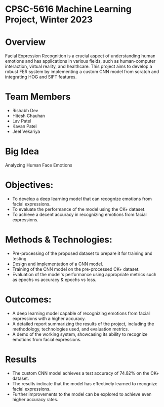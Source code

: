 # CPSC-5616 Machine Learning Project, Winter 2023

# Overview
Facial Expression Recognition is a crucial aspect of understanding human emotions and has applications in various fields, such as human-computer interaction, virtual reality, and healthcare. This project aims to develop a robust FER system by implementing a custom CNN model from scratch and integrating HOG and SIFT features.

# Team Members
- Rishabh Dev 
- Hitesh Chauhan 
- Lav Patel 
- Kavan Patel 
- Jeel Vekariya 

# Big Idea
Analyzing Human Face Emotions

# Objectives:
- To develop a deep learning model that can recognize emotions from facial expressions.
- To evaluate the performance of the model using the CK+ dataset.
- To achieve a decent accuracy in recognizing emotions from facial
expressions.

# Methods & Technologies:
- Pre-processing of the proposed dataset to prepare it for training and testing.
- Design and implementation of a CNN model.
- Training of the CNN model on the pre-processed CK+ dataset.
- Evaluation of the model's performance using appropriate metrics such as epochs vs accuracy & epochs vs loss.

# Outcomes:
- A deep learning model capable of recognizing emotions from facial expressions with a higher accuracy.
- A detailed report summarizing the results of the project, including the methodology, technologies used, and evaluation metrics.
- A demo of the working system, showcasing its ability to recognize emotions from facial expressions.

# Results
- The custom CNN model achieves a test accuracy of 74.62% on the CK+ dataset. 
- The results indicate that the model has effectively learned to recognize facial expressions. 
- Further improvements to the model can be explored to achieve even higher accuracy rates.

